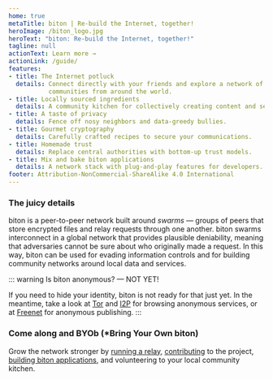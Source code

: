 ```yaml
---
home: true
metaTitle: biton | Re-build the Internet, together!
heroImage: /biton_logo.jpg
heroText: "biton: Re-build the Internet, together!"
tagline: null
actionText: Learn more →
actionLink: /guide/
features:
- title: The Internet potluck
  details: Connect directly with your friends and explore a network of
           communities from around the world.
- title: Locally sourced ingredients
  details: A community kitchen for collectively creating content and services.
- title: A taste of privacy
  details: Fence off nosy neighbors and data‑greedy bullies.
- title: Gourmet cryptography
  details: Carefully crafted recipes to secure your communications.
- title: Homemade trust
  details: Replace central authorities with bottom-up trust models.
- title: Mix and bake biton applications
  details: A network stack with plug-and-play features for developers.
footer: Attribution-NonCommercial-ShareAlike 4.0 International
---
```


### The juicy details

biton is a peer-to-peer network built around *swarms* — groups of peers that
store encrypted files and relay requests through one another. biton swarms
interconnect in a global network that provides plausible deniability, meaning
that adversaries cannot be sure about who originally made a request. In this
way, biton can be used for evading information controls and for building
community networks around local data and services.


::: warning Is biton anonymous? — NOT YET!

If you need to hide your identity, biton is not ready for that just yet.
In the meantime, take a look at [Tor](https://www.torproject.org/) and
[I2P](https://geti2p.net) for browsing anonymous services, or at
[Freenet](https://freenetproject.org) for anonymous publishing.
:::


### Come along and BYOb (\*Bring Your Own biton)

Grow the network stronger by
[running a relay](https://github.com/bitonproject/biton),
[contributing](CONTRIBUTORS.md) to the project,
[building biton applications](https://github.com/bitonproject/js-libp2p-biton),
and volunteering to your local community kitchen.
